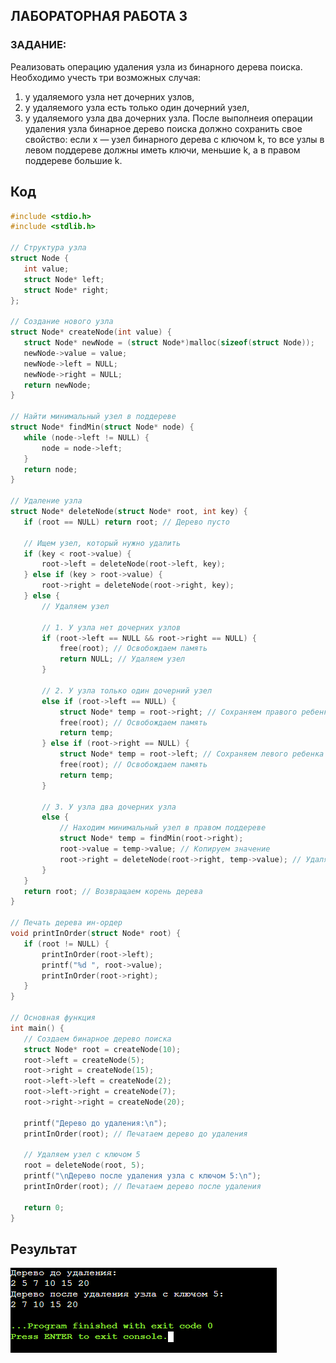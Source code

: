 ## ЛАБОРАТОРНАЯ РАБОТА 3
### ЗАДАНИЕ:
Реализовать операцию удаления узла из бинарного дерева поиска. Необходимо учесть три
 возможных случая:
 1. у удаляемого узла нет дочерних узлов,
 2. у удаляемого узла есть только один дочерний узел, 
3. у удаляемого узла два дочерних узла.
 После выполнеия операции удаления узла бинарное дерево поиска должно сохранить свое
 свойство: если x — узел бинарного дерева с ключом k, то все узлы в левом поддереве должны
 иметь ключи, меньшие k, а в правом поддереве большие k.

 ## Код
 ```c
 #include <stdio.h>
#include <stdlib.h>

// Структура узла
struct Node {
    int value;
    struct Node* left;
    struct Node* right;
};

// Создание нового узла
struct Node* createNode(int value) {
    struct Node* newNode = (struct Node*)malloc(sizeof(struct Node));
    newNode->value = value;
    newNode->left = NULL;
    newNode->right = NULL;
    return newNode;
}

// Найти минимальный узел в поддереве
struct Node* findMin(struct Node* node) {
    while (node->left != NULL) {
        node = node->left;
    }
    return node;
}

// Удаление узла
struct Node* deleteNode(struct Node* root, int key) {
    if (root == NULL) return root; // Дерево пусто

    // Ищем узел, который нужно удалить
    if (key < root->value) {
        root->left = deleteNode(root->left, key);
    } else if (key > root->value) {
        root->right = deleteNode(root->right, key);
    } else {
        // Удаляем узел

        // 1. У узла нет дочерних узлов
        if (root->left == NULL && root->right == NULL) {
            free(root); // Освобождаем память
            return NULL; // Удаляем узел
        }
        
        // 2. У узла только один дочерний узел
        else if (root->left == NULL) {
            struct Node* temp = root->right; // Сохраняем правого ребенка
            free(root); // Освобождаем память
            return temp; 
        } else if (root->right == NULL) {
            struct Node* temp = root->left; // Сохраняем левого ребенка
            free(root); // Освобождаем память
            return temp; 
        }

        // 3. У узла два дочерних узла
        else {
            // Находим минимальный узел в правом поддереве
            struct Node* temp = findMin(root->right);
            root->value = temp->value; // Копируем значение
            root->right = deleteNode(root->right, temp->value); // Удаляем минимальный узел
        }
    }
    return root; // Возвращаем корень дерева
}

// Печать дерева ин-ордер
void printInOrder(struct Node* root) {
    if (root != NULL) {
        printInOrder(root->left);
        printf("%d ", root->value);
        printInOrder(root->right);
    }
}

// Основная функция
int main() {
    // Создаем бинарное дерево поиска
    struct Node* root = createNode(10);
    root->left = createNode(5);
    root->right = createNode(15);
    root->left->left = createNode(2);
    root->left->right = createNode(7);
    root->right->right = createNode(20);

    printf("Дерево до удаления:\n");
    printInOrder(root); // Печатаем дерево до удаления

    // Удаляем узел с ключом 5
    root = deleteNode(root, 5);
    printf("\nДерево после удаления узла с ключом 5:\n");
    printInOrder(root); // Печатаем дерево после удаления

    return 0;
}
 ```

 ## Результат
 ![Image text](результат.png)